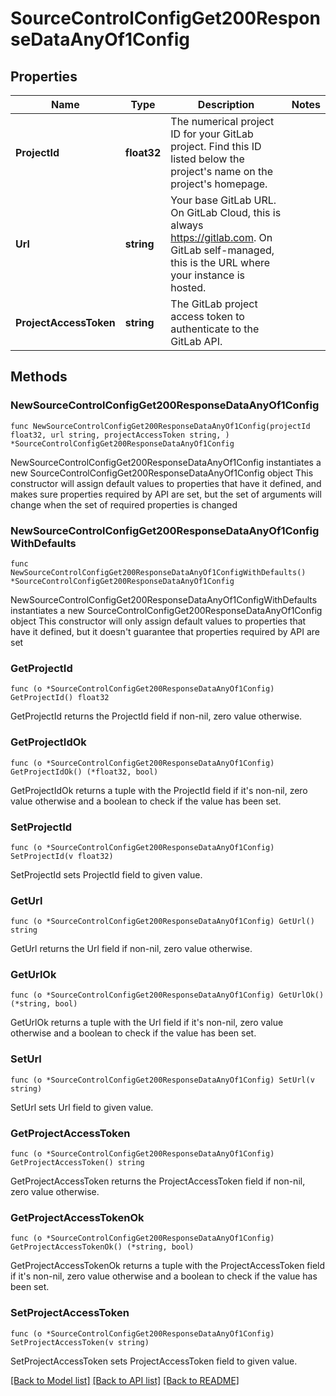 # SourceControlConfigGet200ResponseDataAnyOf1Config

## Properties

Name | Type | Description | Notes
------------ | ------------- | ------------- | -------------
**ProjectId** | **float32** | The numerical project ID for your GitLab project. Find this ID listed below the project&#39;s name on the project&#39;s homepage. | 
**Url** | **string** | Your base GitLab URL. On GitLab Cloud, this is always https://gitlab.com. On GitLab self-managed, this is the URL where your instance is hosted. | 
**ProjectAccessToken** | **string** | The GitLab project access token to authenticate to the GitLab API. | 

## Methods

### NewSourceControlConfigGet200ResponseDataAnyOf1Config

`func NewSourceControlConfigGet200ResponseDataAnyOf1Config(projectId float32, url string, projectAccessToken string, ) *SourceControlConfigGet200ResponseDataAnyOf1Config`

NewSourceControlConfigGet200ResponseDataAnyOf1Config instantiates a new SourceControlConfigGet200ResponseDataAnyOf1Config object
This constructor will assign default values to properties that have it defined,
and makes sure properties required by API are set, but the set of arguments
will change when the set of required properties is changed

### NewSourceControlConfigGet200ResponseDataAnyOf1ConfigWithDefaults

`func NewSourceControlConfigGet200ResponseDataAnyOf1ConfigWithDefaults() *SourceControlConfigGet200ResponseDataAnyOf1Config`

NewSourceControlConfigGet200ResponseDataAnyOf1ConfigWithDefaults instantiates a new SourceControlConfigGet200ResponseDataAnyOf1Config object
This constructor will only assign default values to properties that have it defined,
but it doesn't guarantee that properties required by API are set

### GetProjectId

`func (o *SourceControlConfigGet200ResponseDataAnyOf1Config) GetProjectId() float32`

GetProjectId returns the ProjectId field if non-nil, zero value otherwise.

### GetProjectIdOk

`func (o *SourceControlConfigGet200ResponseDataAnyOf1Config) GetProjectIdOk() (*float32, bool)`

GetProjectIdOk returns a tuple with the ProjectId field if it's non-nil, zero value otherwise
and a boolean to check if the value has been set.

### SetProjectId

`func (o *SourceControlConfigGet200ResponseDataAnyOf1Config) SetProjectId(v float32)`

SetProjectId sets ProjectId field to given value.


### GetUrl

`func (o *SourceControlConfigGet200ResponseDataAnyOf1Config) GetUrl() string`

GetUrl returns the Url field if non-nil, zero value otherwise.

### GetUrlOk

`func (o *SourceControlConfigGet200ResponseDataAnyOf1Config) GetUrlOk() (*string, bool)`

GetUrlOk returns a tuple with the Url field if it's non-nil, zero value otherwise
and a boolean to check if the value has been set.

### SetUrl

`func (o *SourceControlConfigGet200ResponseDataAnyOf1Config) SetUrl(v string)`

SetUrl sets Url field to given value.


### GetProjectAccessToken

`func (o *SourceControlConfigGet200ResponseDataAnyOf1Config) GetProjectAccessToken() string`

GetProjectAccessToken returns the ProjectAccessToken field if non-nil, zero value otherwise.

### GetProjectAccessTokenOk

`func (o *SourceControlConfigGet200ResponseDataAnyOf1Config) GetProjectAccessTokenOk() (*string, bool)`

GetProjectAccessTokenOk returns a tuple with the ProjectAccessToken field if it's non-nil, zero value otherwise
and a boolean to check if the value has been set.

### SetProjectAccessToken

`func (o *SourceControlConfigGet200ResponseDataAnyOf1Config) SetProjectAccessToken(v string)`

SetProjectAccessToken sets ProjectAccessToken field to given value.



[[Back to Model list]](../README.md#documentation-for-models) [[Back to API list]](../README.md#documentation-for-api-endpoints) [[Back to README]](../README.md)


